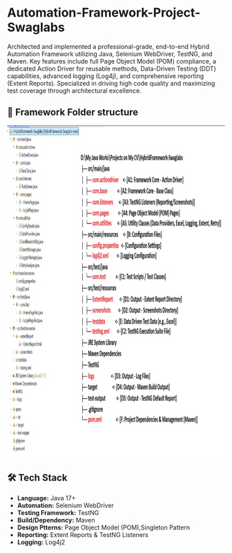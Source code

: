 # Automation-Framework-Project-Swaglabs
Architected and implemented a professional-grade, end-to-end Hybrid Automation Framework utilizing Java, Selenium WebDriver, TestNG, and Maven. Key features include full Page Object Model (POM) compliance, a dedicated Action Driver for reusable methods, Data-Driven Testing (DDT) capabilities, advanced logging (Log4j), and comprehensive reporting (Extent Reports). Specialized in driving high code quality and maximizing test coverage through architectural excellence.

## 📁 Framework Folder structure

<img width="1845" height="769" alt="image" src=https://raw.githubusercontent.com/arunqadns/arundev-t-vijayan/9384edd47bbdd9dc6e21c88bdeb8c9fedc37526e/assets/folderstructureproject.png />


## 🛠️ Tech Stack

* **Language:** Java 17+
* **Automation:** Selenium WebDriver
* **Testing Framework:** TestNG
* **Build/Dependency:** Maven
* **Design Ptterns:** Page Object Model (POM),Singleton Pattern
* **Reporting:** Extent Reports & TestNG Listeners
* **Logging:** Log4j2
